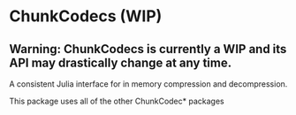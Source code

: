 # ChunkCodecs (WIP)

## Warning: ChunkCodecs is currently a WIP and its API may drastically change at any time.

A consistent Julia interface for in memory compression and decompression.

This package uses all of the other ChunkCodec* packages